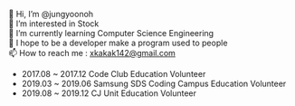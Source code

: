 👋 Hi, I’m @jungyoonoh  
👀 I’m interested in Stock  
🌱 I’m currently learning Computer Science Engineering  
💞️ I hope to be a developer make a program used to people  
📫 How to reach me : xkakak142@gmail.com  

- 2017.08 ~ 2017.12 Code Club Education Volunteer  
- 2019.03 ~ 2019.06 Samsung SDS Coding Campus Education Volunteer   
- 2019.08 ~ 2019.12 CJ Unit Education Volunteer  

<!---
jungyoonoh/jungyoonoh is a ✨ special ✨ repository because its `README.md` (this file) appears on your GitHub profile.
You can click the Preview link to take a look at your changes.
--->
